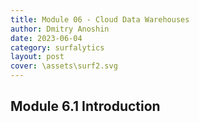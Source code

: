 ```yaml
---
title: Module 06 - Cloud Data Warehouses
author: Dmitry Anoshin 
date: 2023-06-04
category: surfalytics
layout: post
cover: \assets\surf2.svg
---
```



Module 6.1 Introduction
-------------